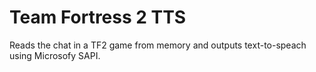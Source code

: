 # Team Fortress 2 TTS
Reads the chat in a TF2 game from memory and outputs text-to-speach using Microsofy SAPI.
